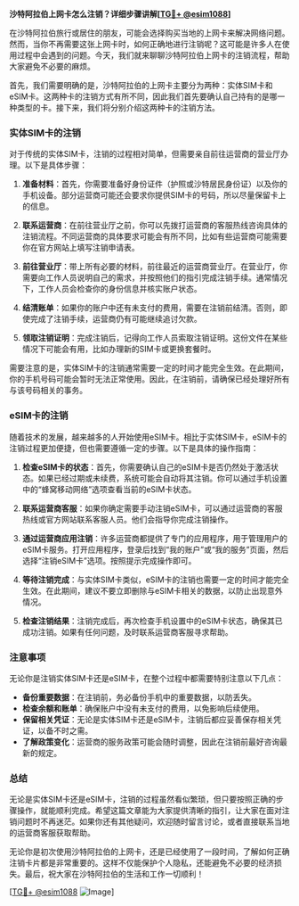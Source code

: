 **沙特阿拉伯上网卡怎么注销？详细步骤讲解[[TG💪+ @esim1088](https://t.me/s/esim1088)]**

在沙特阿拉伯旅行或居住的朋友，可能会选择购买当地的上网卡来解决网络问题。然而，当你不再需要这张上网卡时，如何正确地进行注销呢？这可能是许多人在使用过程中会遇到的问题。今天，我们就来聊聊沙特阿拉伯上网卡的注销流程，帮助大家避免不必要的麻烦。

首先，我们需要明确的是，沙特阿拉伯的上网卡主要分为两种：实体SIM卡和eSIM卡。这两种卡的注销方式有所不同，因此我们首先要确认自己持有的是哪一种类型的卡。接下来，我们将分别介绍这两种卡的注销方法。

### 实体SIM卡的注销

对于传统的实体SIM卡，注销的过程相对简单，但需要亲自前往运营商的营业厅办理。以下是具体步骤：

1. **准备材料**：首先，你需要准备好身份证件（护照或沙特居民身份证）以及你的手机设备。部分运营商可能还会要求你提供SIM卡的号码，所以尽量保留卡上的信息。

2. **联系运营商**：在前往营业厅之前，你可以先拨打运营商的客服热线咨询具体的注销流程。不同运营商的具体要求可能会有所不同，比如有些运营商可能需要你在官方网站上填写注销申请表。

3. **前往营业厅**：带上所有必要的材料，前往最近的运营商营业厅。在营业厅，你需要向工作人员说明自己的需求，并按照他们的指引完成注销手续。通常情况下，工作人员会检查你的身份信息并核实账户状态。

4. **结清账单**：如果你的账户中还有未支付的费用，需要在注销前结清。否则，即使完成了注销手续，运营商仍有可能继续追讨欠款。

5. **领取注销证明**：完成注销后，记得向工作人员索取注销证明。这份文件在某些情况下可能会有用，比如办理新的SIM卡或更换套餐时。

需要注意的是，实体SIM卡的注销通常需要一定的时间才能完全生效。在此期间，你的手机号码可能会暂时无法正常使用。因此，在注销前，请确保已经处理好所有与该号码相关的事务。

### eSIM卡的注销

随着技术的发展，越来越多的人开始使用eSIM卡。相比于实体SIM卡，eSIM卡的注销过程更加便捷，但也需要遵循一定的步骤。以下是具体的操作指南：

1. **检查eSIM卡的状态**：首先，你需要确认自己的eSIM卡是否仍然处于激活状态。如果已经过期或未续费，系统可能会自动将其注销。你可以通过手机设置中的“蜂窝移动网络”选项查看当前的eSIM卡状态。

2. **联系运营商客服**：如果你确定需要手动注销eSIM卡，可以通过运营商的客服热线或官方网站联系客服人员。他们会指导你完成注销操作。

3. **通过运营商应用注销**：许多运营商都提供了专门的应用程序，用于管理用户的eSIM卡服务。打开应用程序，登录后找到“我的账户”或“我的服务”页面，然后选择“注销eSIM卡”选项。按照提示完成操作即可。

4. **等待注销完成**：与实体SIM卡类似，eSIM卡的注销也需要一定的时间才能完全生效。在此期间，建议不要立即删除与eSIM卡相关的数据，以防止出现意外情况。

5. **检查注销结果**：注销完成后，再次检查手机设置中的eSIM卡状态，确保其已成功注销。如果有任何问题，及时联系运营商客服寻求帮助。

### 注意事项

无论你是注销实体SIM卡还是eSIM卡，在整个过程中都需要特别注意以下几点：

- **备份重要数据**：在注销前，务必备份手机中的重要数据，以防丢失。
- **检查余额和账单**：确保账户中没有未支付的费用，以免影响后续使用。
- **保留相关凭证**：无论是实体SIM卡还是eSIM卡，注销后都应妥善保存相关凭证，以备不时之需。
- **了解政策变化**：运营商的服务政策可能会随时调整，因此在注销前最好咨询最新的规定。

### 总结

无论是实体SIM卡还是eSIM卡，注销的过程虽然看似繁琐，但只要按照正确的步骤操作，就能顺利完成。希望这篇文章能为大家提供清晰的指引，让大家在面对注销问题时不再迷茫。如果你还有其他疑问，欢迎随时留言讨论，或者直接联系当地的运营商客服获取帮助。

无论你是初次使用沙特阿拉伯的上网卡，还是已经使用了一段时间，了解如何正确注销卡片都是非常重要的。这样不仅能保护个人隐私，还能避免不必要的经济损失。最后，祝大家在沙特阿拉伯的生活和工作一切顺利！

[[TG💪+ @esim1088](https://t.me/s/esim1088) ![Image](https://i.postimg.cc/4NQfJmqS/Snipaste-2025-05-13-00-14-12.png)]